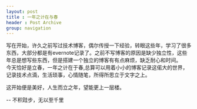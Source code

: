 ```yaml
---
layout: post
title : 一年之计在与春
header : Post Archive
group: navigation
---
```


写在开始，许久之前写过技术博客，偶尔传授一下经验，转眼这些年，学习了很多东西，大部分都是有evernote记录了。之前不写博客的原因是缺少独立性，这些年总是想写些东西，但是搭建一个独立的博客有有点麻烦，缺乏耐心和时间。
<br/>
今天恰好是立春，一年之计在于春,总算可以用着小小的博客记录这偌大的世界，记录技术点滴，生活琐事，心情随笔，所得所思立于文字之上。

这开始便是美好，人生而立之年，望能更上一层楼。

-- 不积跬步，无以至千里

